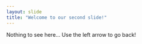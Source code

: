 ```yaml
---
layout: slide
title: "Welcome to our second slide!"
---
```

Nothing to see here...
Use the left arrow to go back!
